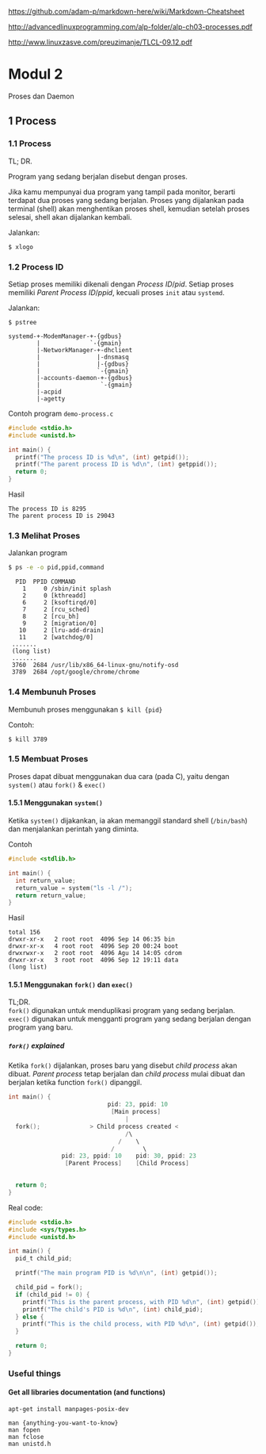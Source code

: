 https://github.com/adam-p/markdown-here/wiki/Markdown-Cheatsheet

http://advancedlinuxprogramming.com/alp-folder/alp-ch03-processes.pdf

http://www.linuxzasve.com/preuzimanje/TLCL-09.12.pdf

# Modul 2
Proses dan Daemon

## 1 Process

### 1.1 Process
TL; DR.

Program yang sedang berjalan disebut dengan proses. 

Jika kamu mempunyai dua program yang tampil pada monitor, berarti terdapat dua proses yang sedang berjalan. Proses yang dijalankan pada terminal (shell) akan menghentikan proses shell, kemudian setelah proses selesai, shell akan dijalankan kembali.

Jalankan:
```
$ xlogo
```

### 1.2 Process ID
Setiap proses memiliki dikenali dengan _Process ID_/_pid_. Setiap proses memiliki _Parent Process ID_/_ppid_, kecuali proses `init` atau `systemd`. 

Jalankan: 
```
$ pstree
```
```
systemd-+-ModemManager-+-{gdbus}
        |              `-{gmain}
        |-NetworkManager-+-dhclient
        |                |-dnsmasq
        |                |-{gdbus}
        |                `-{gmain}
        |-accounts-daemon-+-{gdbus}
        |                 `-{gmain}
        |-acpid
        |-agetty
```

Contoh program `demo-process.c`
```C
#include <stdio.h>
#include <unistd.h>

int main() {
  printf("The process ID is %d\n", (int) getpid());
  printf("The parent process ID is %d\n", (int) getppid());
  return 0;
}
```
Hasil
```
The process ID is 8295
The parent process ID is 29043
```

### 1.3 Melihat Proses
Jalankan program

```bash
$ ps -e -o pid,ppid,command
```
```
  PID  PPID COMMAND
    1     0 /sbin/init splash
    2     0 [kthreadd]
    6     2 [ksoftirqd/0]
    7     2 [rcu_sched]
    8     2 [rcu_bh]
    9     2 [migration/0]
   10     2 [lru-add-drain]
   11     2 [watchdog/0]
 .......
 (long list)
 .......
 3760  2684 /usr/lib/x86_64-linux-gnu/notify-osd
 3789  2684 /opt/google/chrome/chrome
```

### 1.4 Membunuh Proses
Membunuh proses menggunakan `$ kill {pid}`

Contoh: 
```
$ kill 3789
```

### 1.5 Membuat Proses
Proses dapat dibuat menggunakan dua cara (pada C), yaitu dengan `system()` atau `fork()` & `exec()`

#### 1.5.1 Menggunakan `system()`
   
Ketika `system()` dijakankan, ia akan memanggil standard shell (`/bin/bash`) dan menjalankan perintah yang diminta.

Contoh

```C
#include <stdlib.h>

int main() {
  int return_value;
  return_value = system("ls -l /");
  return return_value;
}
```
   
Hasil
   
```
total 156
drwxr-xr-x   2 root root  4096 Sep 14 06:35 bin
drwxr-xr-x   4 root root  4096 Sep 20 00:24 boot
drwxrwxr-x   2 root root  4096 Agu 14 14:05 cdrom
drwxr-xr-x   3 root root  4096 Sep 12 19:11 data
(long list)
```

#### 1.5.1 Menggunakan `fork()` dan `exec()`
   
TL;DR.  
`fork()` digunakan untuk menduplikasi program yang sedang berjalan.  
`exec()` digunakan untuk mengganti program yang sedang berjalan dengan program yang baru.  

##### `fork()` explained

Ketika `fork()` dijalankan, proses baru yang disebut _child process_ akan dibuat. _Parent process_ tetap berjalan dan _child process_ mulai dibuat dan berjalan ketika function `fork()` dipanggil.

```C
int main() { 
                            pid: 23, ppid: 10 
                             [Main process]
                                 |
  fork();              > Child process created <
                                 /\
                               /    \
                             /        \
               pid: 23, ppid: 10    pid: 30, ppid: 23
                [Parent Process]    [Child Process]

      
  return 0;
}
```

Real code:
```C
#include <stdio.h>
#include <sys/types.h>
#include <unistd.h>

int main() {
  pid_t child_pid;

  printf("The main program PID is %d\n\n", (int) getpid());

  child_pid = fork();
  if (child_pid != 0) {
    printf("This is the parent process, with PID %d\n", (int) getpid());
    printf("The child's PID is %d\n", (int) child_pid);
  } else {
    printf("This is the child process, with PID %d\n", (int) getpid());
  }

  return 0;
}
```


### Useful things
#### Get all libraries documentation (and functions)
```
apt-get install manpages-posix-dev

man {anything-you-want-to-know}
man fopen
man fclose
man unistd.h
```

